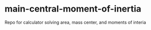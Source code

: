 # main-central-moment-of-inertia
Repo for calculator solving area, mass center, and moments of interia
